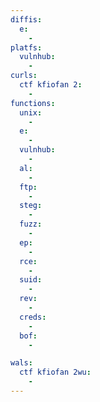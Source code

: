 ```yaml
---
diffis:
  e:
    -
platfs:
  vulnhub:
    -
curls:
  ctf kfiofan 2:
    -
functions:
  unix:
    -
  e:
    -
  vulnhub:
    -
  al:
    -
  ftp:
    -
  steg:
    -
  fuzz:
    -
  ep:
    -
  rce:
    -
  suid:
    -
  rev:
    -
  creds:
    -
  bof:
    -

wals:
  ctf kfiofan 2wu:
    -
---
```

